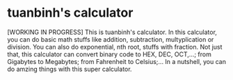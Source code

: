 # tuanbinh's calculator
[WORKING IN PROGRESS]
This is tuanbinh's calculator. In this calculator, you can do basic math stuffs like addition, subtraction, multyplication or division. You can also do exponential, nth root, stuffs with fraction.
Not just that, this calculator can convert binary code to HEX, DEC, OCT,...; from Gigabytes to Megabytes; from Fahrenheit to Celsius;...
In a nutshell, you can do amzing things with this super calculator.